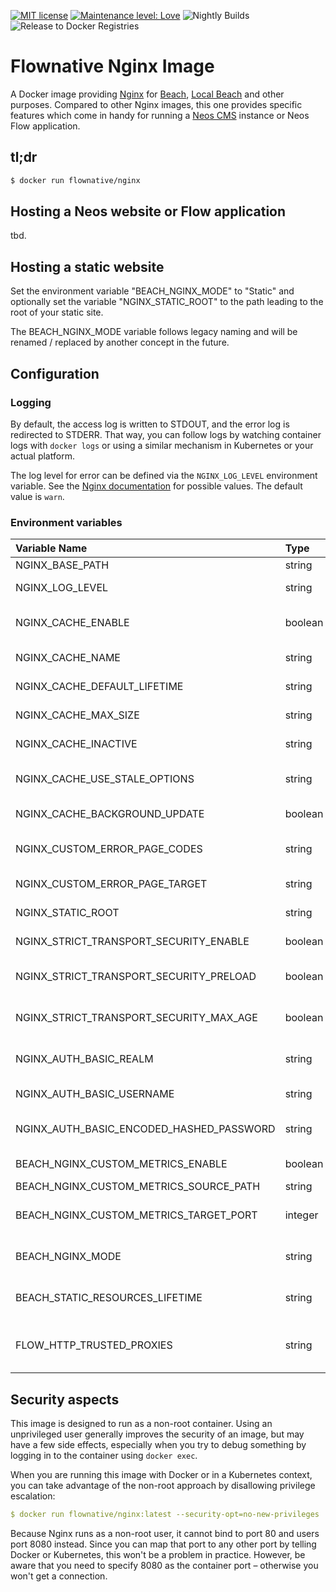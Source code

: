 [![MIT license](http://img.shields.io/badge/license-MIT-brightgreen.svg)](http://opensource.org/licenses/MIT)
[![Maintenance level: Love](https://img.shields.io/badge/maintenance-%E2%99%A1%E2%99%A1%E2%99%A1-ff69b4.svg)](https://www.flownative.com/en/products/open-source.html)
![Nightly Builds](https://github.com/flownative/docker-nginx/workflows/Nightly%20Builds/badge.svg)
![Release to Docker Registries](https://github.com/flownative/docker-nginx/workflows/Release%20to%20Docker%20Registries/badge.svg)

# Flownative Nginx Image

A Docker image providing [Nginx](https://nginx.org) for [Beach](https://www.flownative.com/beach),
[Local Beach](https://www.flownative.com/localbeach) and other purposes. Compared to other
Nginx images, this one provides specific features which come in handy for running a
[Neos CMS](https://www.neos.io) instance or Neos Flow application.

## tl;dr

```bash
$ docker run flownative/nginx
```

## Hosting a Neos website or Flow application

tbd.

## Hosting a static website

Set the environment variable "BEACH_NGINX_MODE" to "Static" and
optionally set the variable "NGINX_STATIC_ROOT" to the path leading to
the root of your static site.

The BEACH_NGINX_MODE variable follows legacy naming and will be renamed
/ replaced by another concept in the future.

## Configuration

### Logging

By default, the access log is written to STDOUT, and the error log is
redirected to STDERR. That way, you can follow logs by watching
container logs with `docker logs` or using a similar mechanism in
Kubernetes or your actual platform.

The log level for error can be defined via the `NGINX_LOG_LEVEL`
environment variable. See the
[Nginx documentation](https://docs.nginx.com/nginx/admin-guide/monitoring/logging/)
for possible values. The default value is `warn`.

### Environment variables

| Variable Name                            | Type    | Default                               | Description                                                                                         |
|:-----------------------------------------|:--------|:--------------------------------------|:----------------------------------------------------------------------------------------------------|
| NGINX_BASE_PATH                          | string  | /opt/flownative/nginx                 | Base path for Nginx                                                                                 |
| NGINX_LOG_LEVEL                          | string  | warn                                  | Nginx log level (see [documentation](https://docs.nginx.com/nginx/admin-guide/monitoring/logging/)) |
| NGINX_CACHE_ENABLE                       | boolean | no                                    | If the FastCGI cache should be enabled; see section about caching                                   |
| NGINX_CACHE_NAME                         | string  | application                           | Name of the memory zone Nginx should use for caching                                                |
| NGINX_CACHE_DEFAULT_LIFETIME             | string  | 5s                                    | Default cache lifetime to use when caching is enabled                                               |
| NGINX_CACHE_MAX_SIZE                     | string  | 1024m                                 | Maximum memory size for the FastCGI cache                                                           |
| NGINX_CACHE_INACTIVE                     | string  | 1h                                    | Time after which cache entries are removed automatically                                            |
| NGINX_CACHE_USE_STALE_OPTIONS            | string  | updating error timeout invalid_header | Options to pass to the `fastcgi_cache_use_stale` directive                                          |
| NGINX_CACHE_BACKGROUND_UPDATE            | boolean | off                                   | If background updates should be enabled                                                             |
| NGINX_CUSTOM_ERROR_PAGE_CODES            | string  | 500 501 502 503                       | FastCGI error codes which should redirect to the custom error page                                  |
| NGINX_CUSTOM_ERROR_PAGE_TARGET           | string  |                                       | Upstream URL to use for custom FastCGI error pages                                                  |
| NGINX_STATIC_ROOT                        | string  | /var/www/html                         | Document root path for when BEACH_NGINX_MODE is "Static"                                            |
| NGINX_STRICT_TRANSPORT_SECURITY_ENABLE   | boolean | no                                    | If Strict-Transport-Security headers should be sent (HSTS)                                          |
| NGINX_STRICT_TRANSPORT_SECURITY_PRELOAD  | boolean | no                                    | If site should be added to list of HTTPS-only sites by Google and others                            |
| NGINX_STRICT_TRANSPORT_SECURITY_MAX_AGE  | boolean | 31536000                              | Maxmimum age for Strict-Transport-Security header, if enabled                                       |
| NGINX_AUTH_BASIC_REALM                   | string  | off                                   | Realm for HTTP Basic Authentication; if "off", authentication is disabled                           |
| NGINX_AUTH_BASIC_USERNAME                | string  |                                       | Username for HTTP Basic Authentication                                                              |
| NGINX_AUTH_BASIC_ENCODED_HASHED_PASSWORD | string  |                                       | Base64-encoded hashed password (using httpasswd) for HTTP Basic Authentication                      |
| BEACH_NGINX_CUSTOM_METRICS_ENABLE        | boolean | no                                    | If support for a custom metrics endpoint should be enabled                                          |
| BEACH_NGINX_CUSTOM_METRICS_SOURCE_PATH   | string  | /metrics                              | Path where metrics are located                                                                      |
| BEACH_NGINX_CUSTOM_METRICS_TARGET_PORT   | integer | 8082                                  | Port at which Nginx should listen to provide the metrics for scraping                               |
| BEACH_NGINX_MODE                         | string  | Flow                                  | Either "Flow" or "Static"; this variable is going to be renamed in the future                       |
| BEACH_STATIC_RESOURCES_LIFETIME          | string  | 30d                                   | Expiration time for static resources; examples: "3600s" or "7d" or "max"
| FLOW_HTTP_TRUSTED_PROXIES                | string  | 10.0.0.0/8                            | Nginx passes FLOW_HTTP_TRUSTED_PROXIES to the virtual host using the value of this variable         |

## Security aspects

This image is designed to run as a non-root container. Using an
unprivileged user generally improves the security of an image, but may
have a few side effects, especially when you try to debug something by
logging in to the container using `docker exec`.

When you are running this image with Docker or in a Kubernetes context,
you can take advantage of the non-root approach by disallowing privilege
escalation:

```yaml
$ docker run flownative/nginx:latest --security-opt=no-new-privileges
```

Because Nginx runs as a non-root user, it cannot bind to port 80 and
users port 8080 instead. Since you can map that port to any other port
by telling Docker or Kubernetes, this won't be a problem in practice.
However, be aware that you need to specify 8080 as the container port –
otherwise you won't get a connection.
